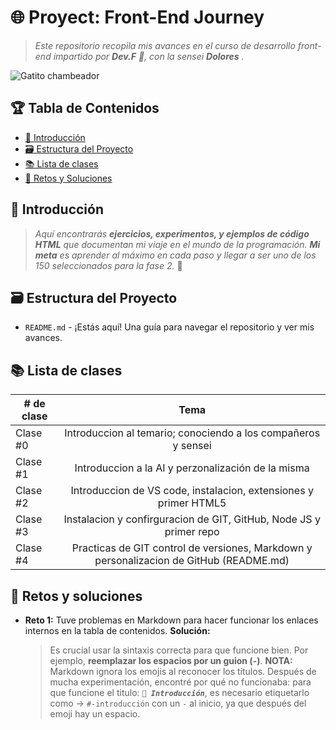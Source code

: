 # 🌐 Proyect: Front-End Journey

<!--- Es una buena practica comentar, pero markdown es bastante "straight forward" no? -->

> _Este repositorio recopila mis avances en el curso de desarrollo front-end impartido por **Dev.F** 🚀, con la sensei **Dolores** ._

![Gatito chambeador](https://media.tenor.com/yp_aFUgHMx8AAAAM/nakanoart-nakanodrawing.gif)

## 🏆 Tabla de Contenidos

- [🎉 Introducción](#-introducción)
- [🗃️ Estructura del Proyecto](#-estructura-del-proyecto)
- [📚 Lista de clases](#-lista-de-clases)
- [📂 Retos y Soluciones](#-retos-y-soluciones)

## 🎉 Introducción

> _Aquí encontrarás **ejercicios, experimentos, y ejemplos de código HTML** que documentan mi viaje en el mundo de la programación. **Mi meta** es aprender al máximo en cada paso y llegar a ser uno de los 150 seleccionados para la fase 2._ 🚀

## 🗃️ Estructura del Proyecto

- `README.md` - ¡Estás aquí! Una guía para navegar el repositorio y ver mis avances.

## 📚 Lista de clases

| # de clase |                                          Tema                                           |
| ---------- | :-------------------------------------------------------------------------------------: |
| Clase #0   |              Introduccion al temario; conociendo a los compañeros y sensei              |
| Clase #1   |                   Introduccion a la AI y perzonalización de la misma                    |
| Clase #2   |            Introduccion de VS code, instalacion, extensiones y primer HTML5             |
| Clase #3   |           Instalacion y confirguracion de GIT, GitHub, Node JS y primer repo            |
| Clase #4   | Practicas de GIT control de versiones, Markdown y personalizacion de GitHub (README.md) |

## 📂 Retos y soluciones

- **Reto 1:** Tuve problemas en Markdown para hacer funcionar los enlaces internos en la tabla de contenidos.
  **Solución:**
  > Es crucial usar la sintaxis correcta para que funcione bien. Por ejemplo, **reemplazar los espacios por un guion (-)**. 
  **NOTA:** Markdown ignora los emojis al reconocer los títulos. Después de mucha experimentación, encontré por qué no funcionaba: para que funcione el titulo: _**`🎉 Introducción`**_, es necesario etiquetarlo como -> ``#-introducción`` con un ``-`` al inicio, ya que después del emoji hay un espacio.
